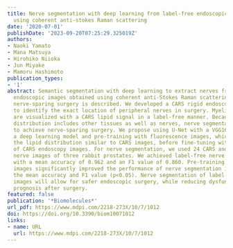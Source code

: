```yaml
---
title: Nerve segmentation with deep learning from label-free endoscopic images obtained
  using coherent anti-stokes Raman scattering
date: '2020-07-01'
publishDate: '2023-09-20T07:25:29.325019Z'
authors:
- Naoki Yamato
- Mana Matsuya
- Hirohiko Niioka
- Jun Miyake
- Mamoru Hashimoto
publication_types:
- '1'
abstract: Semantic segmentation with deep learning to extract nerves from label-free
  endoscopic images obtained using coherent anti-Stokes Raman scattering (CARS) for
  nerve-sparing surgery is described. We developed a CARS rigid endoscope in order
  to identify the exact location of peripheral nerves in surgery. Myelinated nerves
  are visualized with a CARS lipid signal in a label-free manner. Because the lipid
  distribution includes other tissues as well as nerves, nerve segmentation is required
  to achieve nerve-sparing surgery. We propose using U-Net with a VGG16 encoder as
  a deep learning model and pre-training with fluorescence images, which visualize
  the lipid distribution similar to CARS images, before fine-tuning with a small dataset
  of CARS endoscopy images. For nerve segmentation, we used 24 CARS and 1,818 fluorescence
  nerve images of three rabbit prostates. We achieved label-free nerve segmentation
  with a mean accuracy of 0.962 and an F1 value of 0.860. Pre-training on fluorescence
  images significantly improved the performance of nerve segmentation in terms of
  the mean accuracy and F1 value (p<0.05). Nerve segmentation of label-free endoscopic
  images will allow for safer endoscopic surgery, while reducing dysfunction and improving
  prognosis after surgery.
featured: false
publication: '*Biomolecules*'
url_pdf: https://www.mdpi.com/2218-273X/10/7/1012
doi: https://doi.org/10.3390/biom10071012
links:
- name: URL
  url: https://www.mdpi.com/2218-273X/10/7/1012
---
```



